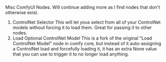 Misc ComfyUI Nodes. Will continue adding more as I find nodes that don't otherwise exist.

1. ControlNet Selector
   This will let yous select from all of your ControlNet models without forcing it to load them. Great for passing it to other nodes.
2. Load Optional ControlNet Model
   This is a fork of the original "Load ControlNet Model" node in comfy core, but instead of it auto-assigning a ControlNet load and forcefully loading it, it has an extra None value that you can use to trigger it to no longer load anything.
